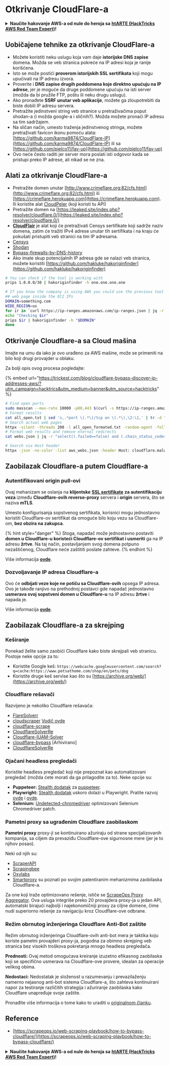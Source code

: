 # Otkrivanje CloudFlare-a

<details>

<summary><strong>Naučite hakovanje AWS-a od nule do heroja sa</strong> <a href="https://training.hacktricks.xyz/courses/arte"><strong>htARTE (HackTricks AWS Red Team Expert)</strong></a><strong>!</strong></summary>

Drugi načini podrške HackTricks-u:

* Ako želite da vidite **vašu kompaniju reklamiranu na HackTricks-u** ili **preuzmete HackTricks u PDF formatu** proverite [**SUBSCRIPTION PLANS**](https://github.com/sponsors/carlospolop)!
* Nabavite [**zvanični PEASS & HackTricks swag**](https://peass.creator-spring.com)
* Otkrijte [**The PEASS Family**](https://opensea.io/collection/the-peass-family), našu kolekciju ekskluzivnih [**NFT-ova**](https://opensea.io/collection/the-peass-family)
* **Pridružite se** 💬 [**Discord grupi**](https://discord.gg/hRep4RUj7f) ili [**telegram grupi**](https://t.me/peass) ili nas **pratite** na **Twitter-u** 🐦 [**@carlospolopm**](https://twitter.com/hacktricks_live)**.**
* **Podelite svoje hakovanje trikove slanjem PR-ova na** [**HackTricks**](https://github.com/carlospolop/hacktricks) i [**HackTricks Cloud**](https://github.com/carlospolop/hacktricks-cloud) github repozitorijume.

</details>


## Uobičajene tehnike za otkrivanje CloudFlare-a

* Možete koristiti neku uslugu koja vam daje **istorijske DNS zapise** domena. Možda se veb stranica pokreće na IP adresi koja je ranije korišćena.
* Isto se može postići **proverom istorijskih SSL sertifikata** koji mogu upućivati na IP adresu izvora.
* Proverite i **DNS zapise drugih poddomena koje direktno upućuju na IP adrese**, jer je moguće da druge poddomene upućuju na isti server (možda da bi pružile FTP, poštu ili neku drugu uslugu).
* Ako pronađete **SSRF unutar veb aplikacije**, možete ga zloupotrebiti da biste dobili IP adresu servera.
* Pretražite jedinstveni string veb stranice u pretraživačima poput shodan-a (i možda google-a i sličnih?). Možda možete pronaći IP adresu sa tim sadržajem.
* Na sličan način, umesto traženja jedinstvenog stringa, možete pretraživati favicon ikonu pomoću alata: [https://github.com/karma9874/CloudFlare-IP](https://github.com/karma9874/CloudFlare-IP) ili sa [https://github.com/pielco11/fav-up](https://github.com/pielco11/fav-up)
* Ovo neće često raditi jer server mora poslati isti odgovor kada se pristupi preko IP adrese, ali nikad se ne zna.

## Alati za otkrivanje CloudFlare-a

* Pretražite domen unutar [http://www.crimeflare.org:82/cfs.html](http://www.crimeflare.org:82/cfs.html) ili [https://crimeflare.herokuapp.com](https://crimeflare.herokuapp.com). Ili koristite alat [CloudPeler](https://github.com/zidansec/CloudPeler) (koji koristi tu API)
* Pretražite domen na [https://leaked.site/index.php?resolver/cloudflare.0/](https://leaked.site/index.php?resolver/cloudflare.0/)
* [**CloudFlair**](https://github.com/christophetd/CloudFlair) je alat koji će pretraživati Censys sertifikate koji sadrže naziv domena, zatim će tražiti IPv4 adrese unutar tih sertifikata i na kraju će pokušati pristupiti veb stranici na tim IP adresama.
* [Censys](https://search.censys.io/)
* [Shodan](https://shodan.io/)
* [Bypass-firewalls-by-DNS-history](https://github.com/vincentcox/bypass-firewalls-by-DNS-history)
* Ako imate skup potencijalnih IP adresa gde se nalazi veb stranica, možete koristiti [https://github.com/hakluke/hakoriginfinder](https://github.com/hakluke/hakoriginfinder)
```bash
# You can check if the tool is working with
prips 1.0.0.0/30 | hakoriginfinder -h one.one.one.one

# If you know the company is using AWS you could use the previous tool to search the
## web page inside the EC2 IPs
DOMAIN=something.com
WIDE_REGION=us
for ir in `curl https://ip-ranges.amazonaws.com/ip-ranges.json | jq -r '.prefixes[] | select(.service=="EC2") | select(.region|test("^us")) | .ip_prefix'`; do
echo "Checking $ir"
prips $ir | hakoriginfinder -h "$DOMAIN"
done
```
## Otkrivanje Cloudflare-a sa Cloud mašina

Imajte na umu da iako je ovo urađeno za AWS mašine, može se primeniti na bilo koji drugi provajder u oblaku.

Za bolji opis ovog procesa pogledajte:

{% embed url="https://trickest.com/blog/cloudflare-bypass-discover-ip-addresses-aws/?utm_campaign=hacktrics&utm_medium=banner&utm_source=hacktricks" %}
```bash
# Find open ports
sudo masscan --max-rate 10000 -p80,443 $(curl -s https://ip-ranges.amazonaws.com/ip-ranges.json | jq -r '.prefixes[] | select(.service=="EC2") | .ip_prefix' | tr '\n' ' ') | grep "open"  > all_open.txt
# Format results
cat all_open.txt | sed 's,.*port \(.*\)/tcp on \(.*\),\2:\1,' | tr -d " " > all_open_formated.txt
# Search actual web pages
httpx -silent -threads 200 -l all_open_formated.txt -random-agent -follow-redirects -json -no-color -o webs.json
# Format web results and remove eternal redirects
cat webs.json | jq -r "select((.failed==false) and (.chain_status_codes | length) < 9) | .url" | sort -u > aws_webs.json

# Search via Host header
httpx -json -no-color -list aws_webs.json -header Host: cloudflare.malwareworld.com -threads 250 -random-agent -follow-redirects -o web_checks.json
```
## Zaobilazak Cloudflare-a putem Cloudflare-a

### Autentifikovani origin pull-ovi

Ovaj mehanizam se oslanja na **klijentske** [**SSL sertifikate**](https://socradar.io/how-to-monitor-your-ssl-certificates-expiration-easily-and-why/) **za autentifikaciju veza** između **Cloudflare-ovih reverse-proxy** servera i **origin** servera, što se naziva **mTLS**.

Umesto konfigurisanja sopstvenog sertifikata, korisnici mogu jednostavno koristiti Cloudflare-ov sertifikat da omoguće bilo koju vezu sa Cloudflare-om, **bez obzira na zakupca**.

{% hint style="danger" %}
Stoga, napadač može jednostavno postaviti **domen u Cloudflare-u koristeći Cloudflare-ov sertifikat i usmeriti** ga na IP adresu **žrtve**. Na taj način, postavljanjem svog domena potpuno nezaštićenog, Cloudflare neće zaštititi poslate zahteve.
{% endhint %}

Više informacija [**ovde**](https://socradar.io/cloudflare-protection-bypass-vulnerability-on-threat-actors-radar/).

### Dozvoljavanje IP adresa Cloudflare-a

Ovo će **odbijati veze koje ne potiču sa Cloudflare-ovih** opsega IP adresa. Ovo je takođe ranjivo na prethodnoj postavci gde napadač jednostavno **usmerava svoj sopstveni domen u Cloudflare-u** na IP adresu **žrtve** i napada je.

Više informacija [**ovde**](https://socradar.io/cloudflare-protection-bypass-vulnerability-on-threat-actors-radar/).

## Zaobilazak Cloudflare-a za skrejping

### Keširanje

Ponekad želite samo zaobići Cloudflare kako biste skrejpali veb stranicu. Postoje neke opcije za to:

* Koristite Google keš: `https://webcache.googleusercontent.com/search?q=cache:https://www.petsathome.com/shop/en/pets/dog`
* Koristite druge keš servise kao što su [https://archive.org/web/](https://archive.org/web/)

### Cloudflare rešavači

Razvijeno je nekoliko Cloudflare rešavača:

* [FlareSolverr](https://github.com/FlareSolverr/FlareSolverr)
* [cloudscraper](https://github.com/VeNoMouS/cloudscraper) [Vodič ovde](https://scrapeops.io/python-web-scraping-playbook/python-cloudscraper/)
* [cloudflare-scrape](https://github.com/Anorov/cloudflare-scrape)
* [CloudflareSolverRe](https://github.com/RyuzakiH/CloudflareSolverRe)
* [Cloudflare-IUAM-Solver](https://github.com/ninja-beans/cloudflare-iuam-solver)
* [cloudflare-bypass](https://github.com/devgianlu/cloudflare-bypass) \[Arhivirano]
* [CloudflareSolverRe](https://github.com/RyuzakiH/CloudflareSolverRe)

### Ojačani headless pregledači <a href="#option-4-scrape-with-fortified-headless-browsers" id="option-4-scrape-with-fortified-headless-browsers"></a>

Koristite headless pregledač koji nije prepoznat kao automatizovani pregledač (možda ćete morati da ga prilagodite za to). Neke opcije su:

* **Puppeteer:** [Stealth dodatak](https://github.com/berstend/puppeteer-extra/tree/master/packages/puppeteer-extra-plugin-stealth) za [puppeteer](https://github.com/puppeteer/puppeteer).
* **Playwright:** [Stealth dodatak](https://www.npmjs.com/package/playwright-stealth) uskoro dolazi u Playwright. Pratite razvoj [ovde](https://github.com/berstend/puppeteer-extra/issues/454) i [ovde](https://github.com/berstend/puppeteer-extra/tree/master/packages/playwright-extra).
* **Selenium:** [Undetected-chromedriver](https://github.com/ultrafunkamsterdam/undetected-chromedriver) optimizovani Selenium Chromedriver patch.

### Pametni proxy sa ugrađenim Cloudflare zaobilaskom <a href="#option-5-smart-proxy-with-cloudflare-built-in-bypass" id="option-5-smart-proxy-with-cloudflare-built-in-bypass"></a>

**Pametni proxy** proxy-ji se kontinuirano ažuriraju od strane specijalizovanih kompanija, sa ciljem da prevaziđu Cloudflare-ove sigurnosne mere (jer je to njihov posao).

Neki od njih su:
* [ScraperAPI](https://www.scraperapi.com/?fp_ref=scrapeops)
* [Scrapingbee](https://www.scrapingbee.com/?fpr=scrapeops)
* [Oxylabs](https://oxylabs.go2cloud.org/aff_c?offer_id=7&aff_id=379&url_id=32)
* [Smartproxy](https://prf.hn/click/camref:1100loxdG/[p_id:1100l442001]/destination:https%3A%2F%2Fsmartproxy.com%2Fscraping%2Fweb) su poznati po svojim patentiranim mehanizmima zaobilaska Cloudflare-a.

Za one koji traže optimizovano rešenje, ističe se [ScrapeOps Proxy Aggregator](https://scrapeops.io/proxy-aggregator/). Ova usluga integriše preko 20 provajdera proxy-ja u jedan API, automatski birajući najbolji i najekonomičniji proxy za ciljne domene, čime nudi superiorno rešenje za navigaciju kroz Cloudflare-ove odbrane.

### Režim obrnutog inženjeringa Cloudflare Anti-Bot zaštite <a href="#option-6-reverse-engineer-cloudflare-anti-bot-protection" id="option-6-reverse-engineer-cloudflare-anti-bot-protection"></a>

Režim obrnutog inženjeringa Cloudflare-ovih anti-bot mera je taktika koju koriste pametni provajderi proxy-ja, pogodna za obimno skrejping veb stranica bez visokih troškova pokretanja mnogo headless pregledača.

**Prednosti:** Ovaj metod omogućava kreiranje izuzetno efikasnog zaobilaska koji se specifično usmerava na Cloudflare-ove provere, idealan za operacije velikog obima.

**Nedostaci:** Nedostatak je složenost u razumevanju i prevazilaženju namerno nejasnog anti-bot sistema Cloudflare-a, što zahteva kontinuirani napor za testiranje različitih strategija i ažuriranje zaobilaska kako Cloudflare unapređuje svoje zaštite.

Pronađite više informacija o tome kako to uraditi u [originalnom članku](https://scrapeops.io/web-scraping-playbook/how-to-bypass-cloudflare/).



## Reference

* [https://scrapeops.io/web-scraping-playbook/how-to-bypass-cloudflare/](https://scrapeops.io/web-scraping-playbook/how-to-bypass-cloudflare/)

<details>

<summary><strong>Naučite hakovanje AWS-a od nule do heroja sa</strong> <a href="https://training.hacktricks.xyz/courses/arte"><strong>htARTE (HackTricks AWS Red Team Expert)</strong></a><strong>!</strong></summary>

Drugi načini da podržite HackTricks:

* Ako želite da vidite **vašu kompaniju reklamiranu u HackTricks-u** ili **preuzmete HackTricks u PDF formatu** proverite [**SUBSCRIPTION PLANS**](https://github.com/sponsors/carlospolop)!
* Nabavite [**zvanični PEASS & HackTricks swag**](https://peass.creator-spring.com)
* Otkrijte [**The PEASS Family**](https://opensea.io/collection/the-peass-family), našu kolekciju ekskluzivnih [**NFT-ova**](https://opensea.io/collection/the-peass-family)
* **Pridružite se** 💬 [**Discord grupi**](https://discord.gg/hRep4RUj7f) ili [**telegram grupi**](https://t.me/peass) ili nas **pratite** na **Twitter-u** 🐦 [**@carlospolopm**](https://twitter.com/hacktricks_live)**.**
* **Podelite svoje hakovanje trikove slanjem PR-ova na** [**HackTricks**](https://github.com/carlospolop/hacktricks) i [**HackTricks Cloud**](https://github.com/carlospolop/hacktricks-cloud) github repozitorijume.

</details>
